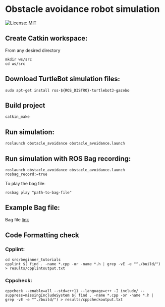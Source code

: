 # Obstacle avoidance robot simulation
[![License: MIT](https://img.shields.io/badge/License-MIT-blue.svg)](https://opensource.org/licenses/MIT)

## Create Catkin workspace:
From any desired directory
```
mkdir ws/src
cd ws/src
```

## Download TurtleBot simulation files:
```
sudo apt-get install ros-${ROS_DISTRO}-turtlebot3-gazebo
```

## Build project
```
catkin_make
```

## Run simulation:
```
roslaunch obstacle_avoidance obstacle_avoidance.launch
```

## Run simulation with ROS Bag recording:
```
roslaunch obstacle_avoidance obstacle_avoidance.launch rosbag_record:=true
```

To play the bag file:
```
rosbag play "path-to-bag-file"
```

## Example Bag file:
Bag file [link]()


## Code Formatting check 
### Cpplint:
```
cd src/beginner_tutorials
cpplint $( find . -name *.cpp -or -name *.h | grep -vE -e "^./build/") > results/cpplintoutput.txt
```
### Cppcheck:
```
cppcheck --enable=all --std=c++11 --language=c++ -I include/ --suppress=missingIncludeSystem $( find . -name *.cpp -or -name *.h | grep -vE -e "^./build/") > results/cppcheckoutput.txt
```